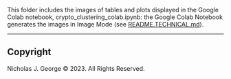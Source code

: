 This folder includes the images of tables and plots displayed in the Google Colab notebook, crypto_clustering_colab.ipynb: the Google Colab Notebook generates the images in Image Mode (see [README.TECHNICAL.md](./README.TECHNICAL.md)).

----

## Copyright

Nicholas J. George © 2023. All Rights Reserved.
